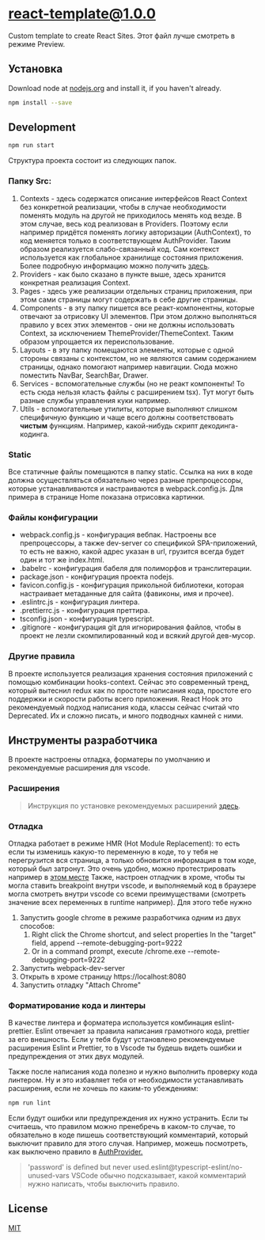 # react-template@1.0.0


Custom template to create React Sites.
Этот файл лучше смотреть в режиме Preview.


## Установка
Download node at [nodejs.org](http://nodejs.org) and install it, if you haven't already.

```sh
npm install --save
```
## Development

```sh
npm run start
```

Структура проекта состоит из следующих папок.
### Папку Src:
1. Contexts - здесь содержатся описание интерфейсов React Context без конкретной реализации, чтобы в случае необходимости поменять модуль на другой не приходилось менять код везде. В этом случае, весь код реализован в Providers. Поэтому если например придётся поменять логику авторизации (AuthContext), то код меняется только в соответствующем AuthProvider. Таким образом реализуется слабо-связанный код. Сам контекст используется как глобальное хранилище состояния приложения. Более подробную информацию можно получить [здесь](https://reactjs.org/docs/context.html).
2. Providers - как было сказано в пункте выше, здесь хранится конкретная реализация Context.
3. Pages - здесь уже реализации отдельных страниц приложения, при этом сами страницы могут содержать в себе другие страницы.
4. Components - в эту папку пишется все реакт-компонентны, которые отвечают за отрисовку UI элементов. При этом должно выполняться правило у всех этих элементов - они не должны использовать Context, за исключением ThemeProvider/ThemeContext. Таким образом упрощается их переиспользование.
5. Layouts - в эту папку помещаются элементы, которые с одной стороны связаны с контекстом, но не являются самим содержанием страницы, однако помогают например навигации. Сюда можно поместить NavBar, SearchBar, Drawer.
6. Services - вспомогательные службы (но не реакт компоненты! То есть сюда нельзя класть файлы с расширением tsx). Тут могут быть разные службы управления куки например.
7. Utils - вспомогательные утилиты, которые выполняют слишком специфичную функцию и чаще всего должны соответствовать **чистым** функциям. Например, какой-нибудь скрипт декодинга-кодинга.

### Static
Все статичные файлы помещаются в папку static. Ссылка на них в коде должна осуществляться обязательно через разные препроцессоры, которые устанавливаются и настраиваются в webpack.config.js. Для примера в странице Home показана отрисовка картинки. 

### Файлы конфигурации
- webpack.config.js - конфигурация вебпак. Настроены все препроцессоры, а также dev-server со спецификой SPA-приложений, то есть не важно, какой адрес указан в url, грузится всегда будет один и тот же index.html.
- .babelrc - конфигурация бабеля для полиморфов и транслитерации.
- package.json - конфигурация проекта nodejs.
- favicon.config.js - конфигурация прикольной библиотеки, которая настраивает метаданные для сайта (фавиконы, имя и прочее).
- .eslintrc.js - конфигурация линтера.
- .prettierrc.js - конфигурация преттира.
- tsconfig.json - конфигурация typescript.
- .gitignore - конфигурация git для игнорирования файлов, чтобы в проект не лезли скомпилированный код и всякий другой дев-мусор.

### Другие правила
В проекте используется реализация хранения состояния приложений с помощью комбинации hooks-context. Сейчас это современный тренд, который вытеснил redux как по простоте написания кода, простоте его поддержки и скорости работы всего приложения.
React Hook это рекомендуемый подход написания кода, классы сейчас считай что Deprecated. Их и сложно писать, и много подводных камней с ними.

## Инструменты разработчика
В проекте настроены отладка, форматеры по умолчанию и рекомендуемые расширения для vscode.
### Расширения
>Инструкция по установке рекомендуемых расширений [здесь](https://code.visualstudio.com/docs/editor/extension-gallery#_workspace-recommended-extensions).

### Отладка
Отладка работает в режиме HMR (Hot Module Replacement): то есть если ты изменишь какую-то переменную в коде, то у тебя не перегрузится вся страница, а только обновится информация в том коде, который был затронут. Это очень удобно, можно протестрировать например в [этом месте](./src/pages/Home/index.tsx#L10)
Также, настроен отладчик в хроме, чтобы ты могла ставить breakpoint внутри vscode, и выполняемый код в браузере могла смотреть внутри vscode со всеми преимуществами (смотреть значение всех переменных в runtime например). Для этого тебе нужно 
1. Запустить google chrome в режиме разработчика одним из двух способов:
    1. Right click the Chrome shortcut, and select properties
In the "target" field, append --remote-debugging-port=9222
    2. Or in a command prompt, execute <path to chrome>/chrome.exe --remote-debugging-port=9222
2. Запустить webpack-dev-server
3. Открыть в хроме страницу https://localhost:8080
4. Запустить отладку "Attach Chrome"

### Форматирование кода и линтеры
В качестве линтера и форматера используется комбинация eslint-prettier. Eslint отвечает за правила написания грамотного кода, prettier за его внешность. Если у тебя будут установлено рекомендуемые расширения Eslint и Prettier, то в Vscode ты будешь видеть ошибки и предупреждения от этих двух модулей.

Также после написания кода полезно и нужно выполнить проверку кода линтером. Ну и это избавляет тебя от необходимости устанавливать расширения, если не хочешь по каким-то убеждениям:
```sh
npm run lint
```

Если будут ошибки или предупреждения их нужно устранить. Если ты считаешь, что правилом можно пренебречь в каком-то случае, то обязательно в коде пишешь соответствующий комментарий, который выключит правило для этого случая. Например, можешь посмотреть, как выключено правило в [AuthProvider.](./src/providers/AuthProvider.tsx#L12)
> 'password' is defined but never used.eslint@typescript-eslint/no-unused-vars
VSCode обычно подсказывает, какой комментарий нужно написать, чтобы выключить правило.

## License
[MIT]()
